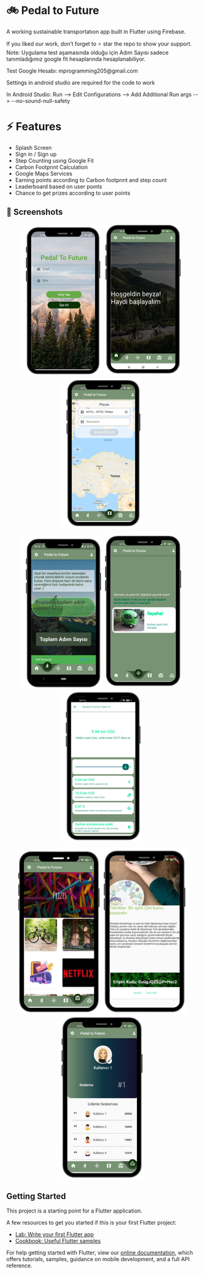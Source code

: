 # 🚲 Pedal to Future
 A working sustainable transportatıon app built in Flutter using Firebase.
 </p>If you liked our work, don’t forget to ⭐ star the repo to show your support.
 Note: Uygulama test aşamasında olduğu için Adım Sayısı sadece tanımladığımız google fit hesaplarında hesaplanabiliyor. 
 </p>Test Google Hesabı: mprogramming205@gmail.com     
 </p>Settings in android studio are required for the code to work
</p>In Android Studio:
Run --> Edit Configurations --> Add Additional Run args --> --no-sound-null-safety


# ⚡ Features
* Splash Screen
* Sign in / Sign up
* Step Counting usıng Google Fit
* Carbon Footprınt Calculation
* Google Maps Services
* Earning points according to Carbon footprınt and step count
* Leaderboard based on user poınts
* Chance to get prizes according to user points


## 📸 Screenshots
<p align = "center">
<img src="https://github.com/ZehraMogulkoc/Pedal_To_Future/blob/main/secreenshots/signin-removebg-preview.png" alt="feed example" width="210"> 
<img src="https://github.com/ZehraMogulkoc/Pedal_To_Future/blob/main/secreenshots/home-removebg-preview.png" alt="feed example" width="207">
<img src="https://github.com/ZehraMogulkoc/Pedal_To_Future/blob/main/secreenshots/map-removebg-preview.png" alt="feed example" width="210">
</p>
<p align ="center">
<img src="https://github.com/ZehraMogulkoc/Pedal_To_Future/blob/main/secreenshots/adim_syar-removebg-preview.png" alt="feed example" width="210">
<img src="https://github.com/ZehraMogulkoc/Pedal_To_Future/blob/main/secreenshots/co2-removebg-preview.png" alt="feed example" width="206">
<img src="https://github.com/ZehraMogulkoc/Pedal_To_Future/blob/main/secreenshots/co2_footprint-removebg-preview.png" alt="feed example" width="210">
</p>
<p align = "center">
 <img src="https://github.com/ZehraMogulkoc/Pedal_To_Future/blob/main/secreenshots/prize-removebg-preview.png" alt="feed example" width="220">
 <img src="https://github.com/ZehraMogulkoc/Pedal_To_Future/blob/main/secreenshots/odul_detay-removebg-preview.png" alt="feed example" width="224">
 <img src="https://github.com/ZehraMogulkoc/Pedal_To_Future/blob/main/secreenshots/leaderboard-removebg-preview.png" alt="feed example" width="220">



## Getting Started

This project is a starting point for a Flutter application.

A few resources to get you started if this is your first Flutter project:

- [Lab: Write your first Flutter app](https://flutter.dev/docs/get-started/codelab)
- [Cookbook: Useful Flutter samples](https://flutter.dev/docs/cookbook)

For help getting started with Flutter, view our
[online documentation](https://flutter.dev/docs), which offers tutorials,
samples, guidance on mobile development, and a full API reference.
